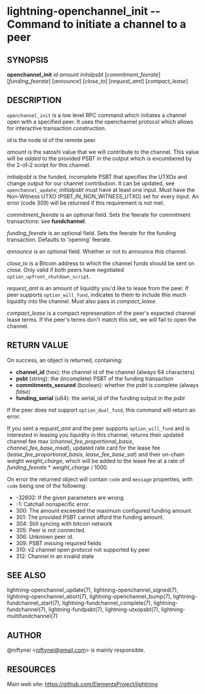 lightning-openchannel\_init -- Command to initiate a channel to a peer
=====================================================================

SYNOPSIS
--------

**openchannel\_init** *id* *amount* *initalpsbt* [*commitment\_feerate*] [*funding\_feerate*] [*announce*] [*close\_to*] [*request\_amt*] [*compact\_lease*]

DESCRIPTION
-----------

`openchannel_init` is a low level RPC command which initiates a channel
open with a specified peer. It uses the openchannel protocol
which allows for interactive transaction construction.

*id* is the node id of the remote peer.

*amount* is the satoshi value that we will contribute to the channel.
This value will be _added_ to the provided PSBT in the output which is
encumbered by the 2-of-2 script for this channel.

*initialpsbt* is the funded, incomplete PSBT that specifies the UTXOs and
change output for our channel contribution. It can be updated,
see `openchannel_update`; *initialpsbt* must have at least one input.
Must have the Non-Witness UTXO (PSBT\_IN\_NON\_WITNESS\_UTXO) set for
every input. An error (code 309) will be returned if this requirement
is not met.

*commitment\_feerate* is an optional field. Sets the feerate for
commitment transactions: see **fundchannel**.

*funding\_feerate* is an optional field. Sets the feerate for the
funding transaction. Defaults to 'opening' feerate.

*announce* is an optional field. Whether or not to announce this channel.

*close\_to* is a Bitcoin address to which the channel funds should be
sent on close. Only valid if both peers have negotiated
`option_upfront_shutdown_script`.

*request\_amt* is an amount of liquidity you'd like to lease from the peer.
If peer supports `option_will_fund`, indicates to them to include this
much liquidity into the channel. Must also pass in *compact\_lease*.

*compact\_lease* is a compact represenation of the peer's expected
channel lease terms. If the peer's terms don't match this set, we will
fail to open the channel.


RETURN VALUE
------------

[comment]: # (GENERATE-FROM-SCHEMA-START)
On success, an object is returned, containing:

- **channel\_id** (hex): the channel id of the channel (always 64 characters)
- **psbt** (string): the (incomplete) PSBT of the funding transaction
- **commitments\_secured** (boolean): whether the *psbt* is complete (always *false*)
- **funding\_serial** (u64): the serial\_id of the funding output in the *psbt*

[comment]: # (GENERATE-FROM-SCHEMA-END)

If the peer does not support `option_dual_fund`, this command
will return an error.

If you sent a *request\_amt* and the peer supports `option_will_fund` and is
interested in leasing you liquidity in this channel, returns their updated
channel fee max (*channel\_fee\_proportional\_basis*, *channel\_fee\_base\_msat*),
updated rate card for the lease fee (*lease\_fee\_proportional\_basis*,
*lease\_fee\_base\_sat*) and their on-chain weight *weight\_charge*, which will
be added to the lease fee at a rate of *funding\_feerate* * *weight\_charge*
/ 1000.

On error the returned object will contain `code` and `message` properties,
with `code` being one of the following:

- -32602: If the given parameters are wrong.
- -1: Catchall nonspecific error.
- 300: The amount exceeded the maximum configured funding amount.
- 301: The provided PSBT cannot afford the funding amount.
- 304: Still syncing with bitcoin network
- 305: Peer is not connected.
- 306: Unknown peer id.
- 309: PSBT missing required fields
- 310: v2 channel open protocol not supported by peer
- 312: Channel in an invalid state

SEE ALSO
--------

lightning-openchannel\_update(7), lightning-openchannel\_signed(7),
lightning-openchannel\_abort(7), lightning-openchannel\_bump(7),
lightning-fundchannel\_start(7),
lightning-fundchannel\_complete(7), lightning-fundchannel(7),
lightning-fundpsbt(7), lightning-utxopsbt(7), lightning-multifundchannel(7)

AUTHOR
------

@niftynei <<niftynei@gmail.com>> is mainly responsible.

RESOURCES
---------

Main web site: <https://github.com/ElementsProject/lightning>

[comment]: # ( SHA256STAMP:ca7708f0c64afc898cb336eafb26ee384895f83b2026aecab75596372d33e46e)
